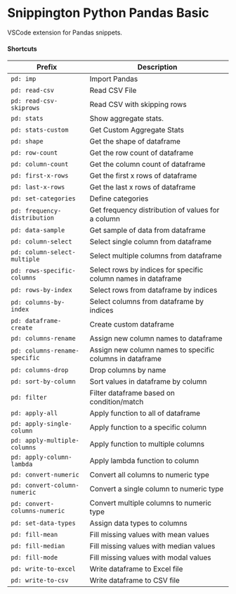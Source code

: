 # Snippington Python Pandas Basic
VSCode extension for Pandas snippets.

#### Shortcuts

| Prefix | Description |
| ------ | ------------ |
| `pd: imp` | Import Pandas |
| `pd: read-csv` | Read CSV File |
| `pd: read-csv-skiprows` | Read CSV with skipping rows |
| `pd: stats` | Show aggregate stats. |
| `pd: stats-custom` | Get Custom Aggregate Stats |
| `pd: shape` | Get the shape of dataframe |
| `pd: row-count` | Get the row count of dataframe |
| `pd: column-count` | Get the column count of dataframe |
| `pd: first-x-rows` | Get the first x rows of dataframe |
| `pd: last-x-rows` | Get the last x rows of dataframe |
| `pd: set-categories` | Define categories |
| `pd: frequency-distribution` | Get frequency distribution of values for a column |
| `pd: data-sample` | Get sample of data from dataframe |
| `pd: column-select` | Select single column from dataframe |
| `pd: column-select-multiple` | Select multiple columns from dataframe |
| `pd: rows-specific-columns` | Select rows by indices for specific column names in dataframe |
| `pd: rows-by-index` | Select rows from dataframe by indices |
| `pd: columns-by-index` | Select columns from dataframe by indices |
| `pd: dataframe-create` | Create custom dataframe |
| `pd: columns-rename` | Assign new column names to dataframe |
| `pd: columns-rename-specific` | Assign new column names to specific columns in dataframe |
| `pd: columns-drop` | Drop columns by name |
| `pd: sort-by-column` | Sort values in dataframe by column |
| `pd: filter` | Filter dataframe based on condition/match |
| `pd: apply-all` | Apply function to all of dataframe |
| `pd: apply-single-column` | Apply function to a specific column |
| `pd: apply-multiple-columns` | Apply function to multiple columns |
| `pd: apply-column-lambda` | Apply lambda function to column |
| `pd: convert-numeric` | Convert all columns to numeric type |
| `pd: convert-column-numeric` | Convert a single column to numeric type |
| `pd: convert-columns-numeric` | Convert multiple columns to numeric type |
| `pd: set-data-types` | Assign data types to columns |
| `pd: fill-mean` | Fill missing values with mean values |
| `pd: fill-median` | Fill missing values with median values |
| `pd: fill-mode` | Fill missing values with modal values |
| `pd: write-to-excel` | Write dataframe to Excel file |
| `pd: write-to-csv` | Write dataframe to CSV file |